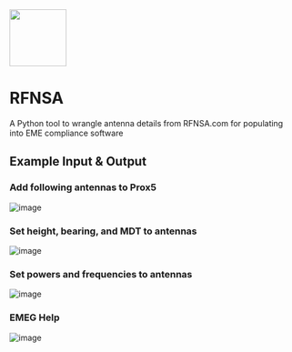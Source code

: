 <img src="https://user-images.githubusercontent.com/45975234/235141428-91ee5bfb-5b94-4f8d-a2db-a92a0f024d25.png" height="100" >

# RFNSA

A Python tool to wrangle antenna details from RFNSA.com for populating into EME compliance software 


## Example Input & Output

### Add following antennas to Prox5

![image](https://user-images.githubusercontent.com/45975234/235357719-79823532-c609-44f7-bf1c-d5261d48bf37.png)


### Set height, bearing, and MDT to antennas 

![image](https://user-images.githubusercontent.com/45975234/235357142-915ef181-5a49-4ebf-9588-e2342f3d7aed.png)

### Set powers and frequencies to antennas 

![image](https://user-images.githubusercontent.com/45975234/235357560-e4df1854-674f-4018-a56e-0e08450a3c61.png)

### EMEG Help

![image](https://user-images.githubusercontent.com/45975234/235357476-b94a69d0-3337-4a54-8383-859dd0f647f8.png)
